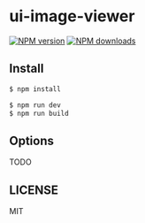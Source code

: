 # ui-image-viewer

[![NPM version](https://img.shields.io/npm/v/ui-image-viewer.svg?style=flat)](https://npmjs.org/package/ui-image-viewer)
[![NPM downloads](http://img.shields.io/npm/dm/ui-image-viewer.svg?style=flat)](https://npmjs.org/package/ui-image-viewer)

## Install

```bash
$ npm install
```

```bash
$ npm run dev
$ npm run build
```

## Options

TODO

## LICENSE

MIT
